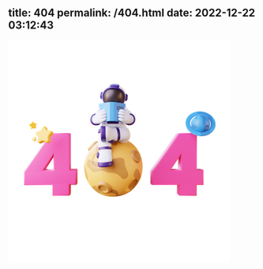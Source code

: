 title: 404
permalink: /404.html
date: 2022-12-22 03:12:43
---
<style>
.post-content{
    box-shadow: none !important;
    border: 0px solid transparent !important;
}
a:hover {
       border-bottom: 0px ridge #13141d !important;
}
</style>
[![404.jpg](/files/images/404.webp)](https://borche.dev/)